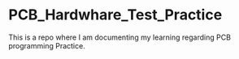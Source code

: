# PCB_Hardwhare_Test_Practice
This is a repo where I am documenting my learning regarding PCB programming Practice.
